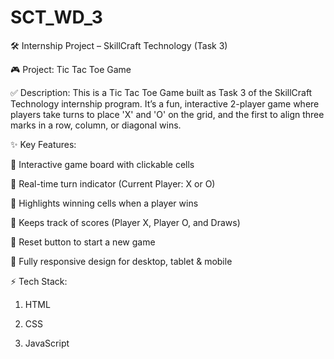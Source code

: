 # SCT_WD_3


🛠 Internship Project – SkillCraft Technology (Task 3)

🎮 Project: Tic Tac Toe Game

✅ Description:
This is a Tic Tac Toe Game built as Task 3 of the SkillCraft Technology internship program.
It’s a fun, interactive 2-player game where players take turns to place 'X' and 'O' on the grid, and the first to align three marks in a row, column, or diagonal wins.

✨ Key Features:

🔹 Interactive game board with clickable cells

🔹 Real-time turn indicator (Current Player: X or O)

🔹 Highlights winning cells when a player wins

🔹 Keeps track of scores (Player X, Player O, and Draws)

🔹 Reset button to start a new game

🔹 Fully responsive design for desktop, tablet & mobile


⚡ Tech Stack:

1) HTML
  
2) CSS
   
3) JavaScript
